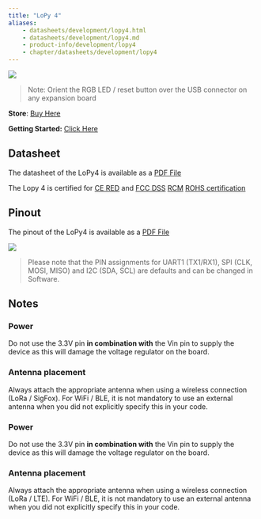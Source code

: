 ```yaml
---
title: "LoPy 4"
aliases:
    - datasheets/development/lopy4.html
    - datasheets/development/lopy4.md
    - product-info/development/lopy4
    - chapter/datasheets/development/lopy4
---
```


![](/gitbook/assets/lopy4-1.png)


> Note: Orient the RGB LED / reset button over the USB connector on any expansion board

**Store**: [Buy Here](https://pycom.io/product/lopy4/)

**Getting Started:** [Click Here](/gettingstarted/)

## Datasheet

The datasheet of the LoPy4 is available as a [PDF File](/gitbook/assets/specsheets/Pycom_002_Specsheets_LoPy4_v2.pdf)

The Lopy 4 is certified for [CE RED](/gitbook/assets/c03-b0-red-final.pdf) and [FCC DSS](/gitbook/assets/Pycom-2AJMTLOPY4R-FCC-Grant-DSS.pdf)
[RCM](/gitbook/assets/RCM-LOPY4.zip)
[ROHS certification](/gitbook/assets/RoHs_declarations/RoHS-for-LoPy-4(8286-00027P)-20190523.pdf)


## Pinout

The pinout of the LoPy4 is available as a [PDF File](/gitbook/assets/lopy4-pinout.pdf)


![](/gitbook/assets/lopy4-pinout.png)


> Please note that the PIN assignments for UART1 (TX1/RX1), SPI (CLK, MOSI, MISO) and I2C (SDA, SCL) are defaults and can be changed in Software.

## Notes
### Power
Do not use the 3.3V pin **in combination with** the Vin pin to supply the device as this will damage the voltage regulator on the board.

### Antenna placement
Always attach the appropriate antenna when using a wireless connection (LoRa / SigFox). For WiFi / BLE, it is not mandatory to use an external antenna when you did not explicitly specify this in your code.


### Power
Do not use the 3.3V pin **in combination with** the Vin pin to supply the device as this will damage the voltage regulator on the board.

### Antenna placement
Always attach the appropriate antenna when using a wireless connection (LoRa / LTE). For WiFi / BLE, it is not mandatory to use an external antenna when you did not explicitly specify this in your code.
